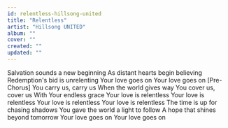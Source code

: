 ```yaml
---
id: relentless-hillsong-united
title: "Relentless"
artist: "Hillsong UNITED"
album: ""
cover: ""
created: ""
updated: ""
---
```


Salvation sounds a new beginning
As distant hearts begin believing
Redemption's bid is unrelenting
Your love goes on
Your love goes on
[Pre-Chorus]
You carry us, carry us
When the world gives way
You cover us, cover us
With Your endless grace
Your love is relentless
Your love is relentless
Your love is relentless
Your love is relentless
The time is up for chasing shadows
You gave the world a light to follow
A hope that shines beyond tomorrow
Your love goes on
Your love goes on